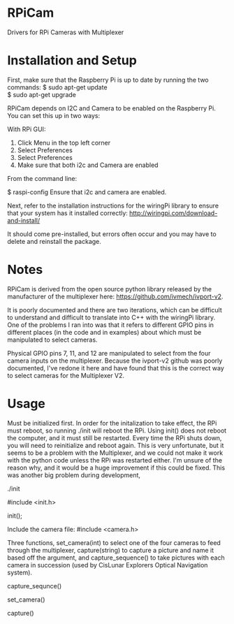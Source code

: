 # RPiCam
Drivers for RPi Cameras with Multiplexer

# Installation and Setup

First, make sure that the Raspberry Pi is up to date by running the two commands:
$ sudo apt-get update</br>
$ sudo apt-get upgrade</br>

RPiCam depends on I2C and Camera to be enabled on the Raspberry Pi. You can set this up in two ways:

With RPi GUI:

1) Click Menu in the top left corner
2) Select Preferences
3) Select Preferences
4) Make sure that both i2c and Camera are enabled

From the command line:

$ raspi-config
Ensure that i2c and camera are enabled.

Next, refer to the installation instructions for the wiringPi library to ensure that your system has it installed correctly: http://wiringpi.com/download-and-install/

It should come pre-installed, but errors often occur and you may have to delete and reinstall the package.


# Notes

RPiCam is derived from the open source python library released by the manufacturer of the multiplexer here: https://github.com/ivmech/ivport-v2.

It is poorly documented and there are two iterations, which can be difficult to understand and difficult to translate into C++ with the wiringPi library. One of the problems I ran into was that it refers to different GPIO pins in different places (in the code and in examples) about which must be manipulated to select cameras.

Physical GPIO pins 7, 11, and 12 are manipulated to select from the four camera inputs on the multiplexer. Because the ivport-v2 github was poorly documented, I've redone it here and have found that this is the correct way to select cameras for the Multiplexer V2.



# Usage

Must be initialized first. In order for the initalization to take effect, the RPi must reboot, so running ./init will reboot the RPi. Using init() does not reboot the computer, and it must still be restarted. Every time the RPi shuts down, you will need to reinitialize and reboot again. This is very unfortunate, but it seems to be a problem with the Multiplexer, and we could not make it work with the python code unless the RPi was restarted either. I'm unsure of the reason why, and it would be a huge improvement if this could be fixed. This was another big problem during development,

./init

#include <init.h>

init();



Include the camera file:
#include <camera.h>

Three functions, set_camera(int) to select one of the four cameras to feed through the multiplexer, capture(string) to capture a picture and name it based off the argument, and capture_sequence() to take pictures with each camera in succession (used by CisLunar Explorers Optical Navigation system).

capture_sequnce()

set_camera()

capture()


